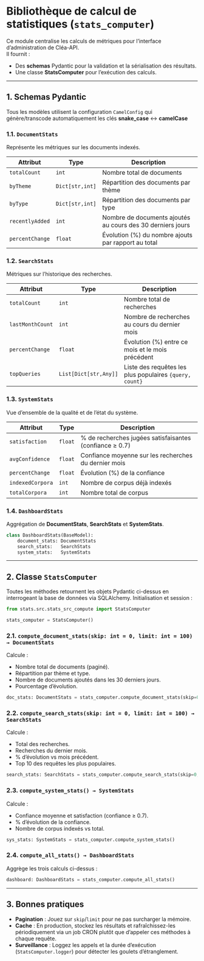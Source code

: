 # Bibliothèque de calcul de statistiques (`stats_computer`)

Ce module centralise les calculs de métriques pour l’interface d’administration de Cléa-API.  
Il fournit :

- Des **schemas** Pydantic pour la validation et la sérialisation des résultats.
- Une classe **StatsComputer** pour l’exécution des calculs.

---

## 1. Schemas Pydantic

Tous les modèles utilisent la configuration `CamelConfig` qui génère/transcode automatiquement les clés **snake_case** ↔ **camelCase** 

### 1.1. `DocumentStats`

Représente les métriques sur les documents indexés.

| Attribut         | Type             | Description                                          |
|------------------|------------------|------------------------------------------------------|
| `totalCount`     | `int`            | Nombre total de documents                             |
| `byTheme`        | `Dict[str,int]`  | Répartition des documents par thème                   |
| `byType`         | `Dict[str,int]`  | Répartition des documents par type                     |
| `recentlyAdded`  | `int`            | Nombre de documents ajoutés au cours des 30 derniers jours |
| `percentChange`  | `float`          | Évolution (%) du nombre ajouts par rapport au total    |

### 1.2. `SearchStats`

Métriques sur l’historique des recherches.

| Attribut           | Type                   | Description                                           |
|--------------------|------------------------|-------------------------------------------------------|
| `totalCount`       | `int`                  | Nombre total de recherches                             |
| `lastMonthCount`   | `int`                  | Nombre de recherches au cours du dernier mois          |
| `percentChange`    | `float`                | Évolution (%) entre ce mois et le mois précédent       |
| `topQueries`       | `List[Dict[str,Any]]`  | Liste des requêtes les plus populaires `{query, count}`|

### 1.3. `SystemStats`

Vue d’ensemble de la qualité et de l’état du système.

| Attribut           | Type    | Description                                             |
|--------------------|---------|---------------------------------------------------------|
| `satisfaction`     | `float` | % de recherches jugées satisfaisantes (confiance ≥ 0.7) |
| `avgConfidence`    | `float` | Confiance moyenne sur les recherches du dernier mois    |
| `percentChange`    | `float` | Évolution (%) de la confiance                           |
| `indexedCorpora`   | `int`   | Nombre de corpus déjà indexés                           |
| `totalCorpora`     | `int`   | Nombre total de corpus                                  |

### 1.4. `DashboardStats`

Aggrégation de **DocumentStats**, **SearchStats** et **SystemStats**.

```python
class DashboardStats(BaseModel):
    document_stats: DocumentStats
    search_stats:   SearchStats
    system_stats:   SystemStats
````

---

## 2. Classe `StatsComputer`

Toutes les méthodes retournent les objets Pydantic ci-dessus en interrogeant la base de données via SQLAlchemy.
Initialisation et session :

```python
from stats.src.stats_src_compute import StatsComputer

stats_computer = StatsComputer()
```



### 2.1. `compute_document_stats(skip: int = 0, limit: int = 100) → DocumentStats`

Calcule :

* Nombre total de documents (paginé).
* Répartition par thème et type.
* Nombre de documents ajoutés dans les 30 derniers jours.
* Pourcentage d’évolution.

```python
doc_stats: DocumentStats = stats_computer.compute_document_stats(skip=0, limit=50)
```

### 2.2. `compute_search_stats(skip: int = 0, limit: int = 100) → SearchStats`

Calcule :

* Total des recherches.
* Recherches du dernier mois.
* % d’évolution vs mois précédent.
* Top 10 des requêtes les plus populaires.

```python
search_stats: SearchStats = stats_computer.compute_search_stats(skip=0, limit=200)
```

### 2.3. `compute_system_stats() → SystemStats`

Calcule :

* Confiance moyenne et satisfaction (confiance ≥ 0.7).
* % d’évolution de la confiance.
* Nombre de corpus indexés vs total.

```python
sys_stats: SystemStats = stats_computer.compute_system_stats()
```

### 2.4. `compute_all_stats() → DashboardStats`

Aggrège les trois calculs ci-dessus :

```python
dashboard: DashboardStats = stats_computer.compute_all_stats()
```

---

## 3. Bonnes pratiques

* **Pagination** : Jouez sur `skip`/`limit` pour ne pas surcharger la mémoire.
* **Cache** : En production, stockez les résultats et rafraîchissez-les périodiquement via un job CRON plutôt que d’appeler ces méthodes à chaque requête.
* **Surveillance** : Loggez les appels et la durée d’exécution (`StatsComputer.logger`) pour détecter les goulets d’étranglement.


